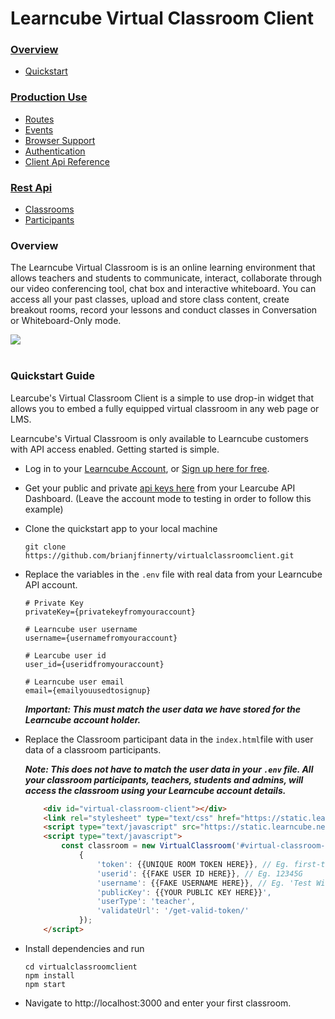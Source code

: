 # Learncube Virtual Classroom Client

### [Overview](README.md)
  * [Quickstart](README.md#quickstart)

### [Production Use](PRODUCTION.md)
  * [Routes](PRODUCTION.md#routes)
  * [Events](PRODUCTION.md#events)
  * [Browser Support](PRODUCTION.md#browser)
  * [Authentication](PRODUCTION.md#authentication)
  * [Client Api Reference](PRODUCTION.md#api-reference)

### [Rest Api](RESTAPI.md)
  * [Classrooms](RESTAPI.md#classrooms)
  * [Participants](RESTAPI.md#participants)


### Overview
The Learncube Virtual Classroom is is an online learning environment that allows teachers and students to communicate, interact, collaborate through our video conferencing tool, chat box and interactive whiteboard. You can access all your past classes, upload and store class content, create breakout rooms, record your lessons and conduct classes in Conversation or Whiteboard-Only mode. 

<img src="https://www.learncube.com/images/blog_images/LearnCube-Update-July-2019.png">

<br/>
<br/>

### Quickstart Guide 

Learcube's Virtual Classroom Client is a simple to use drop-in widget that allows you to embed a fully equipped virtual classroom in any web page or LMS.

Learncube's Virtual Classroom is only available to Learncube customers with API access enabled. Getting started is simple. 

- Log in to your [Learncube Account](https://app.learncube.com/), or [Sign up here for free](https://app.learncube.com/app/create/).
- Get your public and private [api keys here](https://app.learncube.com/app/dashboard/#api) from your Learcube API Dashboard. (Leave the account mode to testing in order to follow this example)
- Clone the quickstart app to your local machine

  ```shell 
  git clone https://github.com/brianjfinnerty/virtualclassroomclient.git
  ```

- Replace the variables in the `.env` file with real data from your Learncube API account.
  ```
  # Private Key
  privateKey={privatekeyfromyouraccount}

  # Learncube user username
  username={usernamefromyouraccount}

  # Learcube user id
  user_id={useridfromyouraccount}

  # Learncube user email
  email={emailyouusedtosignup}
  ```
  ***Important: This must match the user data we have stored for the Learncube account holder.***

- Replace the Classroom participant data in the `index.html`file with user data of a classroom participants. 

  ***Note: This does not have to match the user data in your `.env` file. All your classroom participants, teachers, students and admins, will access the classroom using your Learncube account details.***
  ```html
      <div id="virtual-classroom-client"></div>
      <link rel="stylesheet" type="text/css" href="https://static.learncube.net/virtualclassroom/widget.css">
      <script type="text/javascript" src="https://static.learncube.net/virtualclassroom/widget.js"></script>
      <script type="text/javascript">
          const classroom = new VirtualClassroom('#virtual-classroom-client',
              {
                  'token': {{UNIQUE ROOM TOKEN HERE}}, // Eg. first-test-room-token
                  'userid': {{FAKE USER ID HERE}}, // Eg. 12345G
                  'username': {{FAKE USERNAME HERE}}, // Eg. 'Test Widget Teacher',
                  'publicKey': {{YOUR PUBLIC KEY HERE}}',
                  'userType': 'teacher',
                  'validateUrl': '/get-valid-token/'
              });
      </script>
  ```

- Install dependencies and run 
  ```shell
  cd virtualclassroomclient
  npm install
  npm start
  ```

- Navigate to http://localhost:3000 and enter your first classroom.

<br/>
<br/>




